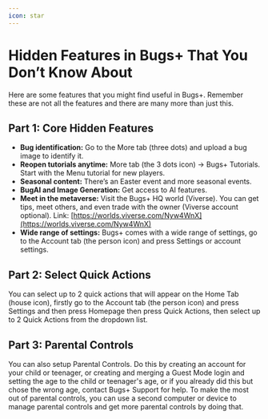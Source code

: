 ```yaml
---
icon: star
---
```


# Hidden Features in Bugs+ That You Don’t Know About

Here are some features that you might find useful in Bugs+. Remember these are not all the features and there are many more than just this.

## Part 1: Core Hidden Features

* **Bug identification:** Go to the More tab (three dots) and upload a bug image to identify it.
* **Reopen tutorials anytime:** More tab (the 3 dots icon) → Bugs+ Tutorials. Start with the Menu tutorial for new players.
* **Seasonal content:** There’s an Easter event and more seasonal events.
* **BugAI and Image Generation:** Get access to AI features.
* **Meet in the metaverse:** Visit the Bugs+ HQ world (Viverse). You can get tips, meet others, and even trade with the owner (Viverse account optional). Link: [https://worlds.viverse.com/Nyw4WnX](https://worlds.viverse.com/Nyw4WnX)
* **Wide range of settings:** Bugs+ comes with a wide range of settings, go to the Account tab (the person icon) and press Settings or account settings.

## Part 2: Select Quick Actions

You can select up to 2 quick actions that will appear on the Home Tab (house icon), firstly go to the Account tab (the person icon) and press Settings and then press Homepage then press Quick Actions, then select up to 2 Quick Actions from the dropdown list.

## Part 3: Parental Controls

You can also setup Parental Controls. Do this by creating an account for your child or teenager, or creating and merging a Guest Mode login and setting the age to the child or teenager's age, or if you already did this but chose the wrong age, contact Bugs+ Support for help. To make the most out of parental controls, you can use a second computer or device to manage parental controls and get more parental controls by doing that.
